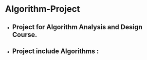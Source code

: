 # Algorithm-Project

- ## Project for Algorithm Analysis and Design Course.

- ## Project include Algorithms : 
